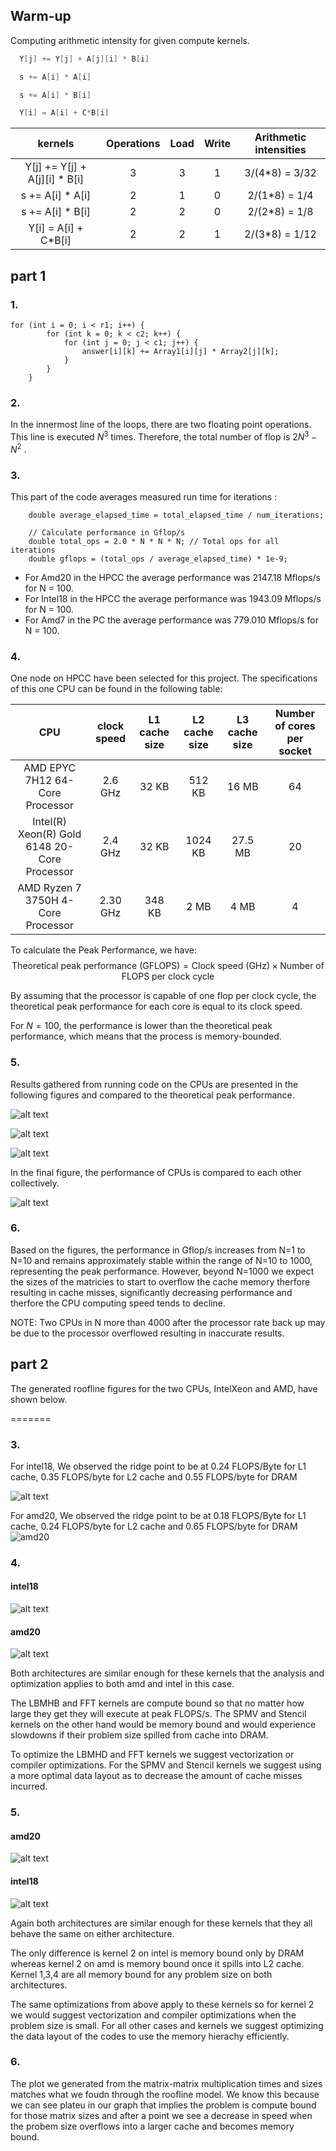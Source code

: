 ## Warm-up

Computing arithmetic intensity for given compute kernels. 

```C
  Y[j] += Y[j] + A[j][i] * B[i]
```

```C
  s += A[i] * A[i]
```

```C
  s += A[i] * B[i]
```

```C
  Y[i] = A[i] + C*B[i]
```

|kernels| Operations | Load | Write | Arithmetic intensities |
|:-:|:----------:|:----:|:-----:|:----------------------:|
| Y[j] += Y[j] + A[j][i] * B[i] |      3     |   3  |   1   |     3/(4*8) = 3/32     |
| s += A[i] * A[i] |      2     |   1  |   0   |      2/(1*8) = 1/4     |
| s += A[i] * B[i] |      2     |   2  |   0   |      2/(2*8) = 1/8     |
| Y[i] = A[i] + C*B[i] |      2     |   2  |   1   |     2/(3*8) = 1/12     |


## part 1
### 1. 

```
for (int i = 0; i < r1; i++) {
        for (int k = 0; k < c2; k++) {
            for (int j = 0; j < c1; j++) {
                answer[i][k] += Array1[i][j] * Array2[j][k];
            }
        }
    }
```

### 2. 
In the innermost line of the loops, there are two floating point operations. This line is executed $N^3$
 times. Therefore, the total number of flop is $2N^3-N^2$
.

### 3.
This part of the code averages measured run time for iterations :

```
    double average_elapsed_time = total_elapsed_time / num_iterations;

    // Calculate performance in Gflop/s
    double total_ops = 2.0 * N * N * N; // Total ops for all iterations
    double gflops = (total_ops / average_elapsed_time) * 1e-9;
```

- For Amd20 in the HPCC the average performance was 2147.18 Mflops/s for N = 100. 
- For Intel18 in the HPCC the average performance was 1943.09 Mflops/s for N = 100. 
- For Amd7 in the PC the average performance was 779.010 Mflops/s for N = 100. 



### 4. 

One node on HPCC have been selected for this project. The specifications of this one CPU can be found in the following table:

| CPU                             | clock speed | L1 cache size | L2 cache size | L3 cache size | Number of cores per socket |
|:-------------------------------:|:-----------:|:-------------:|:-------------:|:-------------:|:--------------------------:|
| AMD EPYC 7H12 64-Core Processor    | $2.6$ GHz   | $32$ KB       | $512$ KB      | $16$ MB       | 64                         |
| Intel(R) Xeon(R) Gold 6148 20-Core Processor    | $2.4$ GHz  | $32$ KB       | $1024$ KB      | $27.5$ MB       | 20     |
| AMD Ryzen 7 3750H 4-Core Processor | $2.30$ GHz  | $348$ KB       | $2$ MB      | $4$ MB       | 4                         |

To calculate the Peak Performance, we have:
$$\text{Theoretical peak performance (GFLOPS)} = \text{Clock speed (GHz)} \times \text{Number of FLOPS per clock cycle}$$

By assuming that the processor is capable of one flop per clock cycle, the theoretical peak performance for each core is equal to its clock speed.

For $N=100$, the performance is lower than the theoretical peak performance, which means that the process is memory-bounded.


### 5. 
Results gathered from running code on the CPUs are presented in the following figures and compared to the theoretical peak performance.

![alt text](./Visualization/amd20.png)

![alt text](./Visualization/intel18.png)

![alt text](./Visualization/amd7.png)

In the final figure, the performance of CPUs is compared to each other collectively.

![alt text](./Visualization/compare.png)

### 6. 
Based on the figures, the performance in Gflop/s increases from N=1 to N=10 and remains approximately stable within the range of N=10 to 1000, representing the peak performance. However, beyond N=1000 we expect the sizes of the matricies to start to overflow the cache memory therfore resulting in cache misses, significantly decreasing performance and therfore the CPU computing speed tends to decline.

NOTE: Two CPUs in N more than 4000 after the processor rate back up may be due to the processor overflowed resulting in inaccurate results.


## part 2

The generated roofline figures for the two CPUs, IntelXeon and AMD, have shown below.


=======
### 3.
For intel18, We observed the ridge point to be at 0.24 FLOPS/Byte for L1 cache, 0.35 FLOPS/byte for L2 cache and 0.55 FLOPS/byte for DRAM

![alt text](./Visualization/roofline_intel18.png)


For amd20, We observed the ridge point to be at 0.18 FLOPS/Byte for L1 cache, 0.24 FLOPS/byte for L2 cache and 0.65 FLOPS/byte for DRAM
![amd20](./Visualization/amd20_roofline_3-1.png)

### 4. 

#### intel18
![alt text](./Visualization/roofline_intel18_4Kernels.png)

#### amd20
![alt text](./Visualization/amd20_roofline_3_4kernels.png)

Both architectures are similar enough for these kernels that the analysis and optimization applies to both amd and intel in this case.

The LBMHB and FFT kernels are compute bound so that no matter how large they get they will execute at peak FLOPS/s.
The SPMV and Stencil kernels on the other hand would be memory bound and would experience slowdowns if their problem size spilled from cache into DRAM.

To optimize the LBMHD and FFT kernels we suggest vectorization or compiler optimizations. For the SPMV and Stencil kernels we suggest using a more optimal data layout as to decrease the amount of cache misses incurred.



### 5. 

#### amd20
![alt text](./Visualization/amd20_roofline_warmup.png)

#### intel18
![alt text](./Visualization/roofline_intel18_Warmups.png)

Again both architectures are similar enough for these kernels that they all behave the same on either architecture.

The only difference is kernel 2 on intel is memory bound only by DRAM whereas kernel 2 on amd is memory bound once it spills into L2 cache.
Kernel 1,3,4 are all memory bound for any problem size on both architectures.

The same optimizations from above apply to these kernels so for kernel 2 we would suggest vectorization and compiler optimizations when the problem size is small. For all other cases and kernels we suggest optimizing the data layout of the codes to use the memory hierachy efficiently.

### 6. 

The plot we generated from the matrix-matrix multiplication times and sizes matches what we foudn through the roofline model. We know this because we can see plateu in our graph that implies the problem is compute bound for those matrix sizes and after a point we see a decrease in speed when the probem size overflows into a larger cache and becomes memory bound.
